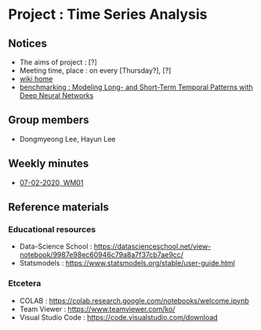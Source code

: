 # Project : Time Series Analysis
## Notices
- The aims of project : [?]
- Meeting time, place : on every [Thursday?], [?]
- <a href="https://github.com/ailever/project_time_series_analysis/wiki">wiki home</a>
- <a href="https://arxiv.org/pdf/1703.07015v3.pdf" target="_blank">benchmarking : Modeling Long- and Short-Term Temporal Patterns with Deep Neural Networks</a>

## Group members
- Dongmyeong Lee, Hayun Lee

## Weekly minutes
- <a href="https://github.com/ailever/project_time_series_analysis/blob/master/weekly_minutes/week01.md">07-02-2020, WM01</a>

## Reference materials
### Educational resources
- Data-Science School : https://datascienceschool.net/view-notebook/9987e98ec60946c79a8a7f37cb7ae9cc/
- Statsmodels : https://www.statsmodels.org/stable/user-guide.html

### Etcetera
- COLAB : https://colab.research.google.com/notebooks/welcome.ipynb
- Team Viewer : https://www.teamviewer.com/ko/
- Visual Studio Code : https://code.visualstudio.com/download
